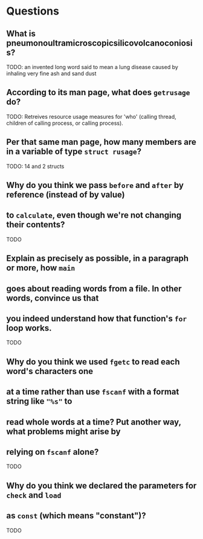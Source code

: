 # Questions

## What is pneumonoultramicroscopicsilicovolcanoconiosis?

TODO: an invented long word said to mean a lung disease
caused by inhaling very fine ash and sand dust

## According to its man page, what does `getrusage` do?

TODO: Retreives resource usage measures for 'who' (calling thread,
children of calling process, or calling process).

## Per that same man page, how many members are in a variable of type `struct rusage`?

TODO: 14 and 2 structs

## Why do you think we pass `before` and `after` by reference (instead of by value)
## to `calculate`, even though we're not changing their contents?

TODO

## Explain as precisely as possible, in a paragraph or more, how `main`
## goes about reading words from a file. In other words, convince us that
## you indeed understand how that function's `for` loop works.

TODO

## Why do you think we used `fgetc` to read each word's characters one
## at a time rather than use `fscanf` with a format string like `"%s"` to
## read whole words at a time? Put another way, what problems might arise by
## relying on `fscanf` alone?

TODO

## Why do you think we declared the parameters for `check` and `load`
## as `const` (which means "constant")?

TODO

